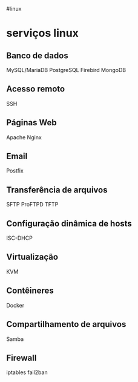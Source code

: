 #linux 

# serviços linux

## Banco de dados
MySQL/MariaDB
PostgreSQL
Firebird
MongoDB

## Acesso remoto
SSH

## Páginas Web
Apache
Nginx

## Email
Postfix

## Transferência de arquivos
SFTP
ProFTPD
TFTP

## Configuração dinâmica de hosts
ISC-DHCP

## Virtualização
KVM

## Contêineres
Docker

## Compartilhamento de arquivos
Samba

## Firewall
iptables
fail2ban



